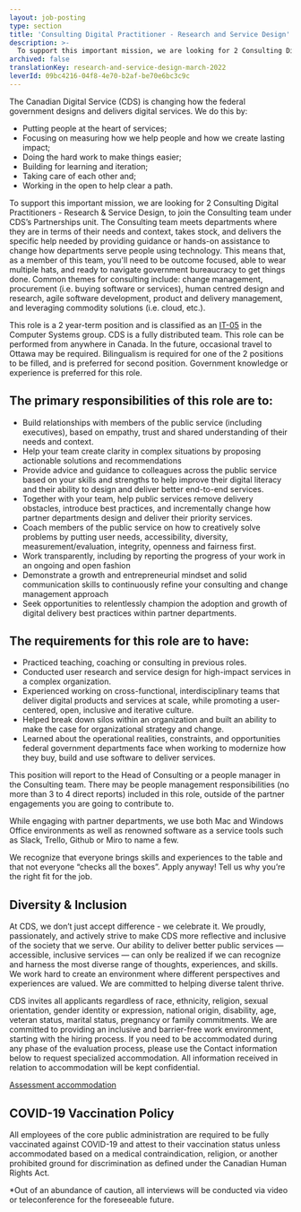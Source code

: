 ```yaml
---
layout: job-posting
type: section
title: 'Consulting Digital Practitioner - Research and Service Design'
description: >-
  To support this important mission, we are looking for 2 Consulting Digital Practitioners - Research and Service Design, to join the Consulting team under CDS’s Partnerships unit. The Consulting team meets departments where they are in terms of their needs and context, takes stock, and delivers the specific help needed by providing guidance or hands-on assistance to change how departments serve people using technology. 
archived: false
translationKey: research-and-service-design-march-2022
leverId: 09bc4216-04f8-4e70-b2af-be70e6bc3c9c
---
```


The Canadian Digital Service (CDS) is changing how the federal government designs and delivers digital services. We do this by:

- Putting people at the heart of services;
- Focusing on measuring how we help people and how we create lasting impact;
- Doing the hard work to make things easier;
- Building for learning and iteration;
- Taking care of each other and;
- Working in the open to help clear a path. 

To support this important mission, we are looking for 2 Consulting Digital Practitioners - Research & Service Design, to join the Consulting team under CDS’s Partnerships unit. The Consulting team meets departments where they are in terms of their needs and context, takes stock, and delivers the specific help needed by providing guidance or hands-on assistance to change how departments serve people using technology. This means that, as a member of this team, you'll need to be outcome focused, able to wear multiple hats, and ready to navigate government bureaucracy to get things done. Common themes for consulting include: change management, procurement (i.e. buying software or services), human centred design and research, agile software development, product and delivery management, and leveraging commodity solutions (i.e. cloud, etc.).

This role is a 2 year-term position and is classified as an [IT-05](https://www.tbs-sct.gc.ca/agreements-conventions/view-visualiser-eng.aspx?id=1#tocxx327633)  in the Computer Systems group. CDS is a fully distributed team. This role can be performed from anywhere in Canada. In the future, occasional travel to Ottawa may be required. Bilingualism is required for one of the 2 positions to be filled, and is preferred for second position. Government knowledge or experience is preferred for this role.

## The primary responsibilities of this role are to: 

- Build relationships with members of the public service (including executives), based on empathy, trust and shared  understanding of their needs and context.
- Help your team create clarity in complex situations by proposing actionable solutions and recommendations
- Provide advice and guidance to colleagues across the public service  based on your skills and strengths to help improve their digital literacy and their ability to design and deliver better end-to-end services. 
- Together with your team, help public services remove delivery obstacles, introduce best practices, and incrementally change how partner departments design and deliver their priority services.
- Coach members of the public service  on how to creatively solve problems by putting user needs, accessibility, diversity, measurement/evaluation, integrity, openness and fairness first.
- Work transparently, including by reporting the progress of your work in an ongoing and open fashion 
- Demonstrate a growth and entrepreneurial mindset and solid communication skills to continuously refine your consulting and change management approach 
- Seek opportunities to relentlessly champion the adoption and growth of digital delivery best practices within partner departments.

## The requirements for this role are to have: 

- Practiced teaching, coaching or consulting in previous roles.  
- Conducted user research and service design for high-impact services in a complex organization. 
- Experienced working on cross-functional, interdisciplinary teams that deliver digital products and services at scale, while promoting a user-centered, open, inclusive and iterative culture. 
- Helped break down silos within an organization and built an ability to make the case for organizational strategy and change.
- Learned about the operational realities, constraints, and opportunities federal government departments face when working to modernize how they buy, build and use software to deliver services. 

This position will report to the Head of Consulting or a people manager in the Consulting team. There may be people management responsibilities (no more than 3 to 4 direct reports) included in this role, outside of the partner engagements you are going to contribute to.  

While engaging with partner departments, we use both Mac and Windows Office environments as well as renowned software as a service tools such as Slack, Trello, Github or Miro to name a few. 

We recognize that everyone brings skills and experiences to the table and that not everyone “checks all the boxes”. Apply anyway! Tell us why you’re the right fit for the job.

## Diversity & Inclusion

At CDS, we don’t just accept difference - we celebrate it. We proudly, passionately, and actively strive to make CDS more reflective and inclusive of the society that we serve. Our ability to deliver better public services — accessible, inclusive services — can only be realized if we can recognize and harness the most diverse range of thoughts, experiences, and skills. We work hard to create an environment where different perspectives and experiences are valued. We are committed to helping diverse talent thrive.

CDS invites all applicants regardless of race, ethnicity, religion, sexual orientation, gender identity or expression, national origin, disability, age, veteran status, marital status, pregnancy or family commitments. We are committed to providing an inclusive and barrier-free work environment, starting with the hiring process. If you need to be accommodated during any phase of the evaluation process, please use the Contact information below to request specialized accommodation. All information received in relation to accommodation will be kept confidential.

[Assessment accommodation](https://www.canada.ca/en/public-service-commission/services/assessment-accommodation-page.html)

## COVID-19 Vaccination Policy

All employees of the core public administration are required to be fully vaccinated against COVID-19 and attest to their vaccination status unless accommodated based on a medical contraindication, religion, or another prohibited ground for discrimination as defined under the Canadian Human Rights Act.


*Out of an abundance of caution, all interviews will be conducted via video or teleconference for the foreseeable future.

